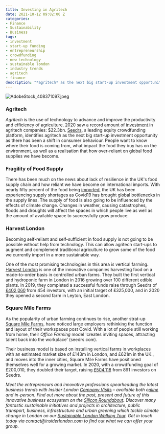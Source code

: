```yaml
---
title: Investing in Agritech
date: 2021-10-12 09:02:00 Z
categories:
- Finance
- Sustainability
- Business
tags:
- investment
- start-up funding
- entrepreneurship
- crowdfunding
- new technology
- sustainable london
- industry trends
- agritech
- finance
description: "*agritech* as the next big start-up investment opportunity"
---
```


![AdobeStock_408371097.jpeg](/uploads/AdobeStock_408371097.jpeg)

### Agritech

*Agritech* is the use of technology to advance and improve the productivity and efficiency of agriculture.  2020 saw a record amount of [investment ](https://www.ingredientsnetwork.com/agritech-investments-hit-a-total-of-22-3-billion-news112223.html)in agritech companies: $22.3bn.  [Seedrs](https://www.insiderlondon.com/blog/seedrs-online/), a leading equity crowdfunding platform, identifies agritech as the next big start-up investment opportunity as there has been a shift in consumer behaviour. People want to know where their food is coming from, what impact the food they buy has on the environment, as well as a realisation that how over-reliant on global food supplies we have become.

### Fragility of Food Supply 

There has been much on the news about lack of resilience in the UK's food supply chain and how reliant we have become on international imports. With nearly fifty percent of the food being [imported](https://www.gov.uk/government/statistics/food-statistics-pocketbook/food-statistics-in-your-pocket-global-and-uk-supply), the UK has been experiencing supply shortages as Covid19 has brought global bottlenecks in the supply lines. The supply of food is also going to be influenced by the effects of climate change. Changes in weather, causing catastrophes, floods and droughts will affect the spaces in which people live as well as the amount of available space to successfully grow produce. 

### Harvest London

Becoming self-reliant and self-sufficient in food supply is not going to be possible without help from technology. This can allow agritech start-ups to augment and complement traditional agriculture to grow some of the food we currently import in a more sustainable way.

One of the most promising technologies in this area is vertical farming. 
[Harvest London](https://www.harvest.london/) is one of the innovative companies harvesting food on a made-to-order basis in controlled urban farms. They built the first vertical and hydroponic farm in London in 2016 growing over 100 different edible plants.  In 2019, they completed a successful funds raise through Seedrs of [£402,060](https://www.seedrs.com/harvestlondon) from 454 investors, with an initial target of £325,000, and in 2020 they opened a second farm in Leyton, East London. 

### Square Mile Farms

As the popularity of urban farming continues to rise, another strat-up [Square Mile Farms](https://www.squaremilefarms.com/), have noticed large employers rethinking the function and layout of their workspaces post Covid. With a lot of people still working from home, their *Office Farming* model 'creates inviting spaces, attracting talent back into the workplace' (seedrs.com). 

Their business model is based on installing vertical farms in workplaces with an estimated market size of £143m in London, and £621m in the UK., and moves into the inner cities, Square Mile Farms have positioned themselves well for a growing market. In 2020, with a crowdfunding goal of £200,010, they doubled their target, raising [£504,118](https://www.seedrs.com/square-mile-farms) from 891 investors on Seedrs.

*Meet the entrepreneurs and innovative professions spearheading the latest business trends with Insider London [Company Visits](https://www.insiderlondon.com/london/company-visits/) – available both o[nline](https://www.insiderlondon.com/online-education/online-company-visits/) and in-person. Find out more about the past, present and future of this innovative business ecosystem on the [Silicon Roundabout](https://www.insiderlondon.com/london/educational-tours/silicon-roundabout-and-tech-city-tour/). Discover many fantastic sustainable initiatives and projects in architecture, public transport, business, infrastructure and urban greening which tackle climate change in London on our [Sustainable London Walking Tour](https://www.insiderlondon.com/london/educational-tours/sustainable-london-architecture-tour/#sustainable-london-tour). Get in touch today via [contact@insiderlondon.com](https://www.insiderlondon.com/contact-us) to find out what we can offer your group.*

